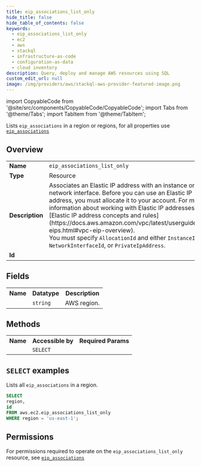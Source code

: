 ```yaml
---
title: eip_associations_list_only
hide_title: false
hide_table_of_contents: false
keywords:
  - eip_associations_list_only
  - ec2
  - aws
  - stackql
  - infrastructure-as-code
  - configuration-as-data
  - cloud inventory
description: Query, deploy and manage AWS resources using SQL
custom_edit_url: null
image: /img/providers/aws/stackql-aws-provider-featured-image.png
---
```


import CopyableCode from '@site/src/components/CopyableCode/CopyableCode';
import Tabs from '@theme/Tabs';
import TabItem from '@theme/TabItem';

Lists <code>eip_associations</code> in a region or regions, for all properties use <a href="/providers/aws/serviceName/eip_associations/"><code>eip_associations</code></a>

## Overview
<table><tbody>
<tr><td><b>Name</b></td><td><code>eip_associations_list_only</code></td></tr>
<tr><td><b>Type</b></td><td>Resource</td></tr>
<tr><td><b>Description</b></td><td>Associates an Elastic IP address with an instance or a network interface. Before you can use an Elastic IP address, you must allocate it to your account. For more information about working with Elastic IP addresses, see &#91;Elastic IP address concepts and rules&#93;(https://docs.aws.amazon.com/vpc/latest/userguide/vpc-eips.html#vpc-eip-overview).<br />You must specify <code>AllocationId</code> and either <code>InstanceId</code>, <code>NetworkInterfaceId</code>, or <code>PrivateIpAddress</code>.</td></tr>
<tr><td><b>Id</b></td><td><CopyableCode code="aws.ec2.eip_associations_list_only" /></td></tr>
</tbody></table>

## Fields
<table><tbody><tr><th>Name</th><th>Datatype</th><th>Description</th></tr><tr><td><CopyableCode code="region" /></td><td><code>string</code></td><td>AWS region.</td></tr>
</tbody></table>

## Methods

<table><tbody>
  <tr>
    <th>Name</th>
    <th>Accessible by</th>
    <th>Required Params</th>
  </tr>
  <tr>
    <td><CopyableCode code="list_resources" /></td>
    <td><code>SELECT</code></td>
    <td><CopyableCode code="region" /></td>
  </tr>
</tbody></table>

## `SELECT` examples
Lists all <code>eip_associations</code> in a region.
```sql
SELECT
region,
id
FROM aws.ec2.eip_associations_list_only
WHERE region = 'us-east-1';
```


## Permissions

For permissions required to operate on the <code>eip_associations_list_only</code> resource, see <a href="/providers/aws/ec2/eip_associations/#permissions"><code>eip_associations</code></a>

